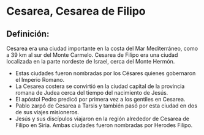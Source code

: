 # Cesarea, Cesarea de Filipo

## Definición: 

Cesarea era una ciudad importante en la costa del Mar Mediterráneo, como a 39 km al sur del Monte Carmelo.  Cesarea de Filipo era una ciudad localizada en la parte nordeste de Israel, cerca del Monte Hermón.

* Estas ciudades fueron nombradas por los Césares quienes gobernaron el Imperio Romano.
* La Cesarea costera se convirtió en la ciudad capital de la provincia romana de Judea cerca del tiempo del nacimiento de Jesús.
* El apóstol Pedro predicó por primera vez a los gentiles en Cesarea.
* Pablo zarpó de Cesarea a Tarsis y también pasó por esta ciudad en dos de sus viajes misioneros.
* Jesús y sus discípulos viajaron en la región alrededor de Cesarea de Filipo en Siria.  Ambas ciudades fueron nombradas por Herodes Filipo.

